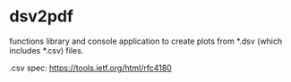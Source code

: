 # dsv2pdf
functions library and console application to create plots from *.dsv (which includes *.csv) files.

.csv spec: https://tools.ietf.org/html/rfc4180
